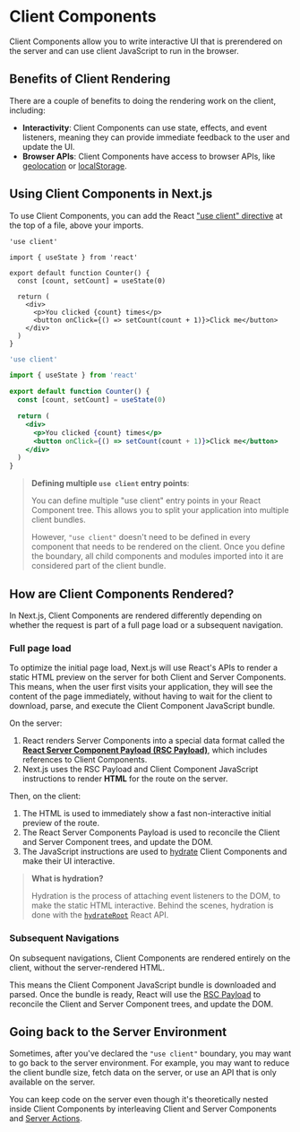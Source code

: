 # Client Components

Client Components allow you to write interactive UI that is prerendered on the server and can use client JavaScript to run in the browser.

## Benefits of Client Rendering

There are a couple of benefits to doing the rendering work on the client, including:

- **Interactivity**: Client Components can use state, effects, and event listeners, meaning they can provide immediate feedback to the user and update the UI.
- **Browser APIs**: Client Components have access to browser APIs, like [geolocation](https://developer.mozilla.org/docs/Web/API/Geolocation_API) or [localStorage](https://developer.mozilla.org/docs/Web/API/Window/localStorage).

## Using Client Components in Next.js

To use Client Components, you can add the React ["use client" directive](https://react.dev/reference/react/use-client) at the top of a file, above your imports.

```tsx
'use client'

import { useState } from 'react'

export default function Counter() {
  const [count, setCount] = useState(0)

  return (
    <div>
      <p>You clicked {count} times</p>
      <button onClick={() => setCount(count + 1)}>Click me</button>
    </div>
  )
}
```

```jsx
'use client'

import { useState } from 'react'

export default function Counter() {
  const [count, setCount] = useState(0)

  return (
    <div>
      <p>You clicked {count} times</p>
      <button onClick={() => setCount(count + 1)}>Click me</button>
    </div>
  )
}
```

> **Defining multiple `use client` entry points**:
>
> You can define multiple "use client" entry points in your React Component tree. This allows you to split your application into multiple client bundles.
>
> However, `"use client"` doesn't need to be defined in every component that needs to be rendered on the client. Once you define the boundary, all child components and modules imported into it are considered part of the client bundle.

## How are Client Components Rendered?

In Next.js, Client Components are rendered differently depending on whether the request is part of a full page load or a subsequent navigation.

### Full page load

To optimize the initial page load, Next.js will use React's APIs to render a static HTML preview on the server for both Client and Server Components. This means, when the user first visits your application, they will see the content of the page immediately, without having to wait for the client to download, parse, and execute the Client Component JavaScript bundle.

On the server:

1. React renders Server Components into a special data format called the [**React Server Component Payload (RSC Payload)**](https://react.dev/reference/react-dom/server/renderToString), which includes references to Client Components.
2. Next.js uses the RSC Payload and Client Component JavaScript instructions to render **HTML** for the route on the server.

Then, on the client:

1. The HTML is used to immediately show a fast non-interactive initial preview of the route.
2. The React Server Components Payload is used to reconcile the Client and Server Component trees, and update the DOM.
3. The JavaScript instructions are used to [hydrate](https://react.dev/reference/react-dom/client/hydrateRoot) Client Components and make their UI interactive.

> **What is hydration?**
>
> Hydration is the process of attaching event listeners to the DOM, to make the static HTML interactive. Behind the scenes, hydration is done with the [`hydrateRoot`](https://react.dev/reference/react-dom/client/hydrateRoot) React API.

### Subsequent Navigations

On subsequent navigations, Client Components are rendered entirely on the client, without the server-rendered HTML.

This means the Client Component JavaScript bundle is downloaded and parsed. Once the bundle is ready, React will use the [RSC Payload](https://react.dev/reference/react-dom/server/renderToString) to reconcile the Client and Server Component trees, and update the DOM.

## Going back to the Server Environment

Sometimes, after you've declared the `"use client"` boundary, you may want to go back to the server environment. For example, you may want to reduce the client bundle size, fetch data on the server, or use an API that is only available on the server.

You can keep code on the server even though it's theoretically nested inside Client Components by interleaving Client and Server Components and [Server Actions](https://react.dev/reference/react-dom/server/renderToString).